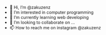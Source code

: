 - 👋 Hi, I’m @zakuzenz
- 👀 I’m interested in computer programming
- 🌱 I’m currently learning web developing
- 💞️ I’m looking to collaborate on ...
- 📫 How to reach me on instagram @zakuzenz

<!---
zakuzenz/zakuzenz is a ✨ special ✨ repository because its `README.md` (this file) appears on your GitHub profile.
You can click the Preview link to take a look at your changes.
--->

